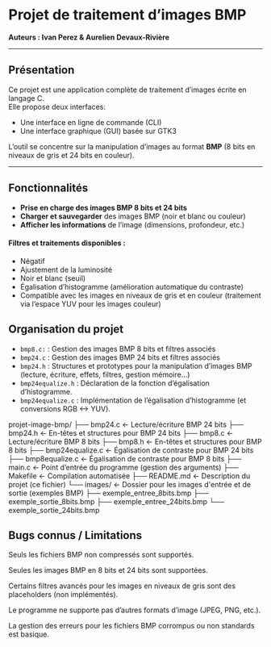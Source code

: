 # Projet de traitement d’images BMP

**Auteurs : Ivan Perez & Aurelien Devaux-Rivière**

---

## Présentation

Ce projet est une application complète de traitement d’images écrite en langage C.  
Elle propose deux interfaces:
- Une interface en ligne de commande (CLI)
- Une interface graphique (GUI) basée sur GTK3

L’outil se concentre sur la manipulation d’images au format **BMP** (8 bits en niveaux de gris et 24 bits en couleur).

---

## Fonctionnalités

- **Prise en charge des images BMP 8 bits et 24 bits**
- **Charger et sauvegarder** des images BMP (noir et blanc ou couleur)
- **Afficher les informations** de l’image (dimensions, profondeur, etc.)

#### Filtres et traitements disponibles :
- Négatif
- Ajustement de la luminosité
- Noir et blanc (seuil)
- Égalisation d’histogramme (amélioration automatique du contraste)
- Compatible avec les images en niveaux de gris et en couleur (traitement via l’espace YUV pour les images couleur)

## Organisation du projet
- `bmp8.c:` : Gestion des images BMP 8 bits et filtres associés
- `bmp24.c` : Gestion des images BMP 24 bits et filtres associés
- `bmp24.h` : Structures et prototypes pour la manipulation d’images BMP (lecture, écriture, effets, filtres, gestion mémoire…)
- `bmp24equalize.h` : Déclaration de la fonction d’égalisation d’histogramme.
- `bmp24equalize.c` : Implémentation de l’égalisation d’histogramme (et conversions RGB <-> YUV).

projet-image-bmp/
├── bmp24.c               ← Lecture/écriture BMP 24 bits
├── bmp24.h               ← En-têtes et structures pour BMP 24 bits
├── bmp8.c                ← Lecture/écriture BMP 8 bits
├── bmp8.h                ← En-têtes et structures pour BMP 8 bits
├── bmp24equalize.c       ← Égalisation de contraste pour BMP 24 bits
├── bmp8equalize.c        ← Égalisation de contraste pour BMP 8 bits
├── main.c                ← Point d’entrée du programme (gestion des arguments)
├── Makefile              ← Compilation automatisée
├── README.md             ← Description du projet (ce fichier)
└── images/               ← Dossier pour les images d'entrée et de sortie (exemples BMP)
    ├── exemple_entree_8bits.bmp
    ├── exemple_sortie_8bits.bmp
    ├── exemple_entree_24bits.bmp
    └── exemple_sortie_24bits.bmp

## Bugs connus / Limitations

Seuls les fichiers BMP non compressés sont supportés.

Seules les images BMP en 8 bits et 24 bits sont supportées.

Certains filtres avancés pour les images en niveaux de gris sont des placeholders (non implémentés).

Le programme ne supporte pas d’autres formats d’image (JPEG, PNG, etc.).

La gestion des erreurs pour les fichiers BMP corrompus ou non standards est basique.
